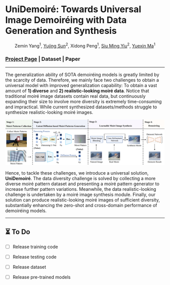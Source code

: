 # UniDemoiré: Towards Universal Image Demoiréing with Data Generation and Synthesis

<center>Zemin Yang<sup>1</sup>, <a href="https://yujingsun.github.io/">Yujing Sun</a><sup>2</sup>, Xidong Peng<sup>1</sup>, <a href="https://www.cs.hku.hk/index.php/people/academic-staff/smyiu/">Siu Ming Yiu</a><sup>2</sup>, <a href="https://yuexinma.me/">Yuexin Ma</a><sup>1</sup></center>

### [Project Page](https://yizhifengyeyzm.github.io/UniDemoire-page/) | Dataset | Paper

***

The generalization ability of SOTA demoiréing models is greatly limited by the scarcity of data. Therefore, we mainly face two challenges to obtain a universal model with improved generalization capability: To obtain a vast amount of **1) diverse** and **2) realistic-looking moiré data**. Notice that traditional moiré image datasets contain real data, but continuously expanding their size to involve more diversity is extremely time-consuming and impractical. While current synthesized datasets/methods struggle to synthesize realistic-looking moiré images.

![Pipeline](./static/images/Pipeline.png)

Hence, to tackle these challenges, we introduce a universal solution, **UniDemoiré**. The data diversity challenge is solved by collecting a more diverse moiré pattern dataset and presenting a moiré pattern generator to increase further pattern variations. Meanwhile, the data realistic-looking challenge is undertaken by a moiré image synthesis module. Finally, our solution can produce realistic-looking moiré images of sufficient diversity, substantially enhancing the zero-shot and cross-domain performance of demoiréing models.

***

## :hourglass_flowing_sand: To Do

- [ ] Release training code
- [ ] Release testing code
- [ ] Release dataset
- [ ] Release pre-trained models


